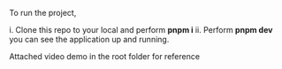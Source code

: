 
To run the project,

i. Clone this repo to your local and perform **pnpm i**
ii. Perform **pnpm dev** you can see the application up and running.

Attached video demo in the root folder for reference 
